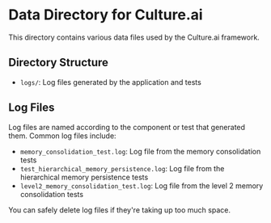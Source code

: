 # Data Directory for Culture.ai

This directory contains various data files used by the Culture.ai framework.

## Directory Structure

- `logs/`: Log files generated by the application and tests

## Log Files

Log files are named according to the component or test that generated them. Common log files include:

- `memory_consolidation_test.log`: Log file from the memory consolidation tests
- `test_hierarchical_memory_persistence.log`: Log file from the hierarchical memory persistence tests
- `level2_memory_consolidation_test.log`: Log file from the level 2 memory consolidation tests

You can safely delete log files if they're taking up too much space. 